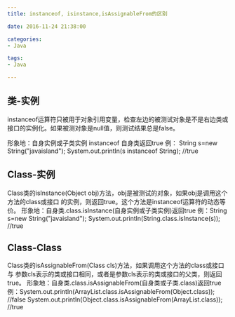 ```yaml
---
title: instanceof, isinstance,isAssignableFrom的区别

date: 2016-11-24 21:38:00

categories:
- Java

tags:
- Java

---
```


## 类-实例

instanceof运算符只被用于对象引用变量，检查左边的被测试对象是不是右边类或接口的实例化。如果被测对象是null值，则测试结果总是false。

形象地：自身实例或子类实例 instanceof 自身类返回true 
例： String s=new String("javaisland"); 
	System.out.println(s instanceof String); //true 

## Class-实例

Class类的isInstance(Object obj)方法，obj是被测试的对象，如果obj是调用这个方法的class或接口 的实例，则返回true。这个方法是instanceof运算符的动态等价。 
形象地：自身类.class.isInstance(自身实例或子类实例)返回true 
例：String s=new String("javaisland"); 
	System.out.println(String.class.isInstance(s)); //true 

## Class-Class

Class类的isAssignableFrom(Class cls)方法，如果调用这个方法的class或接口 与 参数cls表示的类或接口相同，或者是参数cls表示的类或接口的父类，则返回true。 
形象地：自身类.class.isAssignableFrom(自身类或子类.class)返回true 
例：System.out.println(ArrayList.class.isAssignableFrom(Object.class));  //false 
	System.out.println(Object.class.isAssignableFrom(ArrayList.class));  //true
